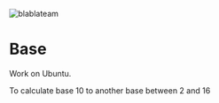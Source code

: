 ![blablateam](https://user-images.githubusercontent.com/29018157/121681645-5cd39f80-cabb-11eb-9caa-671283d53f94.png)


# Base

Work on Ubuntu.

To calculate base 10 to another base between 2 and 16
